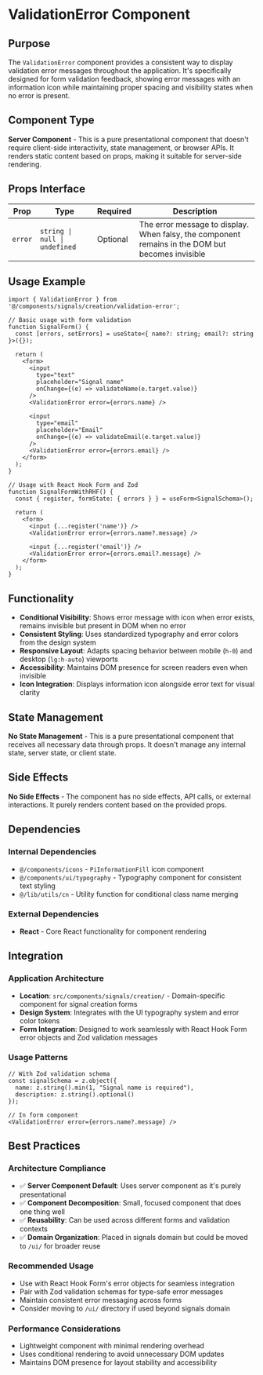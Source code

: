 # ValidationError Component

## Purpose

The `ValidationError` component provides a consistent way to display validation error messages throughout the application. It's specifically designed for form validation feedback, showing error messages with an information icon while maintaining proper spacing and visibility states when no error is present.

## Component Type

**Server Component** - This is a pure presentational component that doesn't require client-side interactivity, state management, or browser APIs. It renders static content based on props, making it suitable for server-side rendering.

## Props Interface

| Prop | Type | Required | Description |
|------|------|----------|-------------|
| `error` | `string \| null \| undefined` | Optional | The error message to display. When falsy, the component remains in the DOM but becomes invisible |

## Usage Example

```tsx
import { ValidationError } from '@/components/signals/creation/validation-error';

// Basic usage with form validation
function SignalForm() {
  const [errors, setErrors] = useState<{ name?: string; email?: string }>({});

  return (
    <form>
      <input 
        type="text" 
        placeholder="Signal name"
        onChange={(e) => validateName(e.target.value)}
      />
      <ValidationError error={errors.name} />
      
      <input 
        type="email" 
        placeholder="Email"
        onChange={(e) => validateEmail(e.target.value)}
      />
      <ValidationError error={errors.email} />
    </form>
  );
}

// Usage with React Hook Form and Zod
function SignalFormWithRHF() {
  const { register, formState: { errors } } = useForm<SignalSchema>();

  return (
    <form>
      <input {...register('name')} />
      <ValidationError error={errors.name?.message} />
      
      <input {...register('email')} />
      <ValidationError error={errors.email?.message} />
    </form>
  );
}
```

## Functionality

- **Conditional Visibility**: Shows error message with icon when error exists, remains invisible but present in DOM when no error
- **Consistent Styling**: Uses standardized typography and error colors from the design system
- **Responsive Layout**: Adapts spacing behavior between mobile (`h-0`) and desktop (`lg:h-auto`) viewports
- **Accessibility**: Maintains DOM presence for screen readers even when invisible
- **Icon Integration**: Displays information icon alongside error text for visual clarity

## State Management

**No State Management** - This is a pure presentational component that receives all necessary data through props. It doesn't manage any internal state, server state, or client state.

## Side Effects

**No Side Effects** - The component has no side effects, API calls, or external interactions. It purely renders content based on the provided props.

## Dependencies

### Internal Dependencies
- `@/components/icons` - `PiInformationFill` icon component
- `@/components/ui/typography` - Typography component for consistent text styling
- `@/lib/utils/cn` - Utility function for conditional class name merging

### External Dependencies
- **React** - Core React functionality for component rendering

## Integration

### Application Architecture
- **Location**: `src/components/signals/creation/` - Domain-specific component for signal creation forms
- **Design System**: Integrates with the UI typography system and error color tokens
- **Form Integration**: Designed to work seamlessly with React Hook Form error objects and Zod validation messages

### Usage Patterns
```tsx
// With Zod validation schema
const signalSchema = z.object({
  name: z.string().min(1, "Signal name is required"),
  description: z.string().optional()
});

// In form component
<ValidationError error={errors.name?.message} />
```

## Best Practices

### Architecture Compliance
- ✅ **Server Component Default**: Uses server component as it's purely presentational
- ✅ **Component Decomposition**: Small, focused component that does one thing well
- ✅ **Reusability**: Can be used across different forms and validation contexts
- ✅ **Domain Organization**: Placed in signals domain but could be moved to `/ui/` for broader reuse

### Recommended Usage
- Use with React Hook Form's error objects for seamless integration
- Pair with Zod validation schemas for type-safe error messages
- Maintain consistent error messaging across forms
- Consider moving to `/ui/` directory if used beyond signals domain

### Performance Considerations
- Lightweight component with minimal rendering overhead
- Uses conditional rendering to avoid unnecessary DOM updates
- Maintains DOM presence for layout stability and accessibility